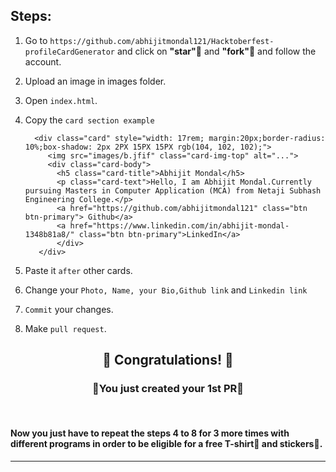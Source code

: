 ## Steps:

 1. Go to `https://github.com/abhijitmondal121/Hacktoberfest-profileCardGenerator` and click on <b>"star"</b>🌟 and <b>"fork"</b>🍴 and follow the account. 


  
    
2. Upload an image in images folder.

3. Open `index.html`.

4. Copy the `card section example`

         <div class="card" style="width: 17rem; margin:20px;border-radius: 10%;box-shadow: 2px 2PX 15PX 15PX rgb(104, 102, 102);">
            <img src="images/b.jfif" class="card-img-top" alt="...">
            <div class="card-body">
              <h5 class="card-title">Abhijit Mondal</h5>
              <p class="card-text">Hello, I am Abhijit Mondal.Currently pursuing Masters in Computer Application (MCA) from Netaji Subhash Engineering College.</p>
              <a href="https://github.com/abhijitmondal121" class="btn btn-primary"> Github</a>
              <a href="https://www.linkedin.com/in/abhijit-mondal-1348b81a8/" class="btn btn-primary">LinkedIn</a>
              </div>
          </div>


5. Paste it `after` other cards.

6. Change your `Photo, Name, your Bio,Github link` and `Linkedin link`

7. `Commit` your changes.

8. Make `pull request`.





##
## <div align="center"> 🥳 Congratulations! 🥳 </div>
### <div align="center">🙌You just created your 1st PR🙌</div>
<br>

#### Now you just have to repeat the steps 4 to 8 for 3 more times with different programs in order to be eligible for a free T-shirt👕 and stickers🤩.
<hr>
